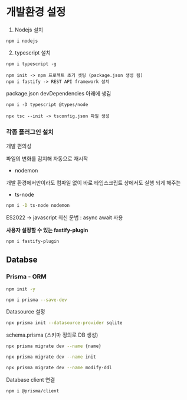 # 개발환경 설정

1. Nodejs 설치
```
npm i nodejs
```

2. typescript 설치
```
npm i typescript -g
```

```
npm init -> npm 프로젝트 초기 셋팅 (package.json 생성 됨)
npm i fastify -> REST API framework 설치

```

package.json devDependencies 아래에 생김
``` 
npm i -D typescript @types/node
```

``` 
npx tsc --init -> tsconfig.json 파일 생성
```

### 각종 플러그인 설치 
개발 편의성

파일의 변화를 감지해 자동으로 재시작 
- nodemon

개발 환경에서만이라도 컴파일 없이 바로 타입스크립트 상에서도 실행 되게 해주는 
- ts-node

```sh
npm i -D ts-node nodemon
```

ES2022 -> javascript 최신 문법 : async await 사용


<b>사용자 설정할 수 있는 fastify-plugin</b>
```sh
npm i fastify-plugin
```

## Databse 
### Prisma - ORM 

```sh
npm init -y
```

```sh
npm i prisma --save-dev
```

Datasource 설정 
```sh
npx prisma init --datasource-provider sqlite
```

schema.prisma (스키마 정의로 DB 생성)
```sh
npx prisma migrate dev --name {name}

npx prisma migrate dev --name init

npx prisma migrate dev --name modify-ddl
```


Database client 연결 
```sh
npm i @prisma/client 
```
